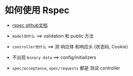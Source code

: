 # 如何使用 Rspec

- [rspec github文档](https://github.com/rspec/rspec-rails)

- `model测什么` ==>  validation 和 public 方法
- `controller测什么` ==> 测 响应体 和响应头 (状态码, Cookie)
- 不出现 `binary data` ==> config/initializers
- `spec/acceptance`, `spec/requests` 都是 测试 controller